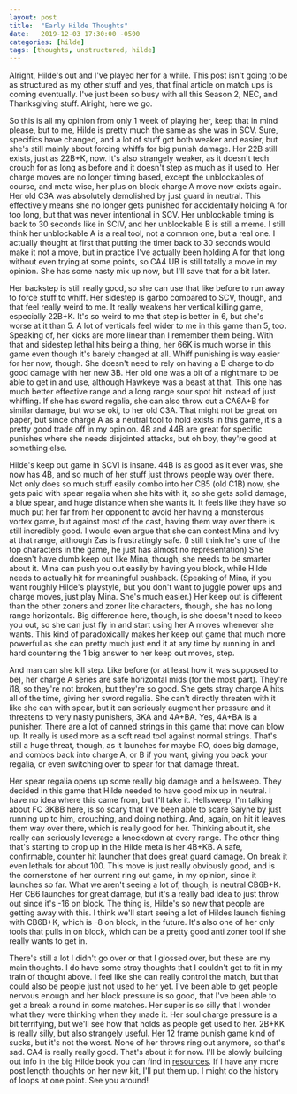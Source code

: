 ```yaml
---
layout: post
title:  "Early Hilde Thoughts"
date:   2019-12-03 17:30:00 -0500
categories: [hilde]
tags: [thoughts, unstructured, hilde]
---
```


Alright, Hilde's out and I've played her for a while. This post isn't going to be as structured as my other stuff and yes, that final article on match ups is coming eventually. I've just been so busy with all this Season 2, NEC, and Thanksgiving stuff. Alright, here we go.

So this is all my opinion from only 1 week of playing her, keep that in mind please, but to me, Hilde is pretty much the same as she was in SCV. Sure, specifics have changed, and a lot of stuff got both weaker and easier, but she's still mainly about forcing whiffs for big punish damage. Her 22B still exists, just as 22B+K, now. It's also strangely weaker, as it doesn't tech crouch for as long as before and it doesn't step as much as it used to. Her charge moves are no longer timing based, except the unblockables of course, and meta wise, her plus on block charge A move now exists again. Her old C3A was absolutely demolished by just guard in neutral. This effectively means she no longer gets punished for accidentally holding A for too long, but that was never intentional in SCV. Her unblockable timing is back to 30 seconds like in SCIV, and her unblockable B is still a meme. I still think her unblockable A is a real tool, not a common one, but a real one. I actually thought at first that putting the timer back to 30 seconds would make it not a move, but in practice I've actually been holding A for that long without even trying at some points, so CA4 UB is still totally a move in my opinion. She has some nasty mix up now, but I'll save that for a bit later.

Her backstep is still really good, so she can use that like before to run away to force stuff to whiff. Her sidestep is garbo compared to SCV, though, and that feel really weird to me. It really weakens her vertical killing game, especially 22B+K. It's so weird to me that step is better in 6, but she's worse at it than 5. A lot of verticals feel wider to me in this game than 5, too. Speaking of, her kicks are more linear than I remember them being. With that and sidestep lethal hits being a thing, her 66K is much worse in this game even though it's barely changed at all. Whiff punishing is way easier for her now, though. She doesn't need to rely on having a B charge to do good damage with her new 3B. Her old one was a bit of a nightmare to be able to get in and use, although Hawkeye was a beast at that. This one has much better effective range and a long range sour spot hit instead of just whiffing. If she has sword regalia, she can also throw out a CA6A+B for similar damage, but worse oki, to her old C3A. That might not be great on paper, but since charge A as a neutral tool to hold exists in this game, it's a pretty good trade off in my opinion. 4B and 44B are great for specific punishes where she needs disjointed attacks, but oh boy, they're good at something else.

Hilde's keep out game in SCVI is insane. 44B is as good as it ever was, she now has 4B, and so much of her stuff just throws people way over there. Not only does so much stuff easily combo into her CB5 (old C1B) now, she gets paid with spear regalia when she hits with it, so she gets solid damage, a blue spear, and huge distance when she wants it. It feels like they have so much put her far from her opponent to avoid her having a monsterous vortex game, but against most of the cast, having them way over there is still incredibly good. I would even argue that she can contest Mina and Ivy at that range, although Zas is frustratingly safe. (I still think he's one of the top characters in the game, he just has almost no representation) She doesn't have dumb keep out like Mina, though, she needs to be smarter about it. Mina can push you out easily by having you block, while Hilde needs to actually hit for meaningful pushback. (Speaking of Mina, if you want roughly Hilde's playstyle, but you don't want to juggle power ups and charge moves, just play Mina. She's much easier.) Her keep out is different than the other zoners and zoner lite characters, though, she has no long range horizontals. Big difference here, though, is she doesn't need to keep you out, so she can just fly in and start using her A moves whenever she wants. This kind of paradoxically makes her keep out game that much more powerful as she can pretty much just end it at any time by running in and hard countering the 1 big answer to her keep out moves, step.

And man can she kill step. Like before (or at least how it was supposed to be), her charge A series are safe horizontal mids (for the most part). They're i18, so they're not broken, but they're so good. She gets stray charge A hits all of the time, giving her sword regalia. She can't directly threaten with it like she can with spear, but it can seriously augment her pressure and it threatens to very nasty punishers, 3KA and 4A+BA. Yes, 4A+BA is a punisher. There are a lot of canned strings in this game that move can blow up. It really is used more as a soft read tool against normal strings. That's still a huge threat, though, as it launches for maybe RO, does big damage, and combos back into charge A, or B if you want, giving you back your regalia, or even switching over to spear for that damage threat.

Her spear regalia opens up some really big damage and a hellsweep. They decided in this game that Hilde needed to have good mix up in neutral. I have no idea where this came from, but I'll take it. Hellsweep, I'm talking about FC 3KBB here, is so scary that I've been able to scare Saiyne by just running up to him, crouching, and doing nothing. And, again, on hit it leaves them way over there, which is really good for her. Thinking about it, she really can seriously leverage a knockdown at every range. The other thing that's starting to crop up in the Hilde meta is her 4B+KB. A safe, confirmable, counter hit launcher that does great guard damage. On break it even lethals for about 100. This move is just really obviously good, and is the cornerstone of her current ring out game, in my opinion, since it launches so far. What we aren't seeing a lot of, though, is neutral CB6B+K. Her CB6 launches for great damage, but it's a really bad idea to just throw out since it's -16 on block. The thing is, Hilde's so new that people are getting away with this. I think we'll start seeing a lot of Hildes launch fishing with CB6B+K, which is -8 on block, in the future. It's also one of her only tools that pulls in on block, which can be a pretty good anti zoner tool if she really wants to get in.

There's still a lot I didn't go over or that I glossed over, but these are my main thoughts. I do have some stray thoughts that I couldn't get to fit in my train of thought above. I feel like she can really control the match, but that could also be people just not used to her yet. I've been able to get people nervous enough and her block pressure is so good, that I've been able to get a break a round in some matches. Her super is so silly that I wonder what they were thinking when they made it. Her soul charge pressure is a bit terrifying, but we'll see how that holds as people get used to her. 2B+KK is really silly, but also strangely useful. Her 12 frame punish game kind of sucks, but it's not the worst. None of her throws ring out anymore, so that's sad. CA4 is really really good. That's about it for now. I'll be slowly building out info in the big Hilde book you can find in [resources][resources-page]. If I have any more post length thoughts on her new kit, I'll put them up. I might do the history of loops at one point. See you around!

[resources-page]: /resources